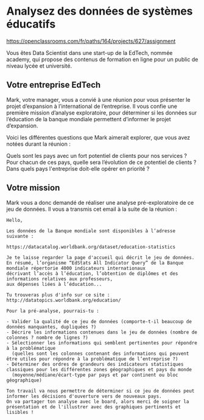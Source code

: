 # Analysez des données de systèmes éducatifs

https://openclassrooms.com/fr/paths/164/projects/627/assignment

Vous êtes Data Scientist dans une start-up de la EdTech, nommée academy, qui propose des contenus de formation en ligne pour un public de niveau lycée et université.

## Votre entreprise EdTech

Mark, votre manager, vous a convié à une réunion pour vous présenter le projet d’expansion à l’international de l’entreprise. Il vous confie une première mission d’analyse exploratoire, pour déterminer si les données sur l’éducation de la banque mondiale permettent d’informer le projet d’expansion.

Voici les différentes questions que Mark aimerait explorer, que vous avez notées durant la réunion :

Quels sont les pays avec un fort potentiel de clients pour nos services ?
Pour chacun de ces pays, quelle sera l’évolution de ce potentiel de clients ?
Dans quels pays l'entreprise doit-elle opérer en priorité ?

## Votre mission

Mark vous a donc demandé de réaliser une analyse pré-exploratoire de ce jeu de données. Il vous a transmis cet email à la suite de la réunion :

```
Hello,

Les données de la Banque mondiale sont disponibles à l’adresse suivante :

https://datacatalog.worldbank.org/dataset/education-statistics

Je te laisse regarder la page d'accueil qui décrit le jeu de données. 
En résumé, l’organisme “EdStats All Indicator Query” de la Banque mondiale répertorie 4000 indicateurs internationaux
décrivant l’accès à l’éducation, l’obtention de diplômes et des informations relatives aux professeurs, 
aux dépenses liées à l’éducation... 

Tu trouveras plus d'info sur ce site : http://datatopics.worldbank.org/education/

Pour la pré-analyse, pourrais-tu :

- Valider la qualité de ce jeu de données (comporte-t-il beaucoup de données manquantes, dupliquées ?)
- Décrire les informations contenues dans le jeu de données (nombre de colonnes ? nombre de lignes ?)
- Sélectionner les informations qui semblent pertinentes pour répondre à la problématique 
  (quelles sont les colonnes contenant des informations qui peuvent être utiles pour répondre à la problématique de l’entreprise ?)
- Déterminer des ordres de grandeurs des indicateurs statistiques classiques pour les différentes zones géographiques et pays du monde 
  (moyenne/médiane/écart-type par pays et par continent ou bloc géographique)

Ton travail va nous permettre de déterminer si ce jeu de données peut informer les décisions d'ouverture vers de nouveaux pays. 
On va partager ton analyse avec le board, alors merci de soigner la présentation et de l'illustrer avec des graphiques pertinents et lisibles !
```
